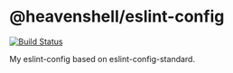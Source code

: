 # @heavenshell/eslint-config

[![Build Status](https://travis-ci.org/heavenshell/eslint-config.svg?branch=master)](https://travis-ci.org/heavenshell/eslint-config)

My eslint-config based on eslint-config-standard.

